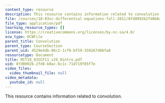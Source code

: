 ```yaml
---
content_type: resource
description: This resource contains information related to convolution.
file: /courses/18-03sc-differential-equations-fall-2011/8fd0092b2fd8b8acbc1c71d719f85f7e_MIT18_03SCF11_s26_0intro.pdf
file_type: application/pdf
learning_resource_types: []
license: https://creativecommons.org/licenses/by-nc-sa/4.0/
ocw_type: OCWFile
parent_title: Convolution
parent_type: CourseSection
parent_uid: 4529e4db-06c2-1cf9-bf59-359267d96fa8
resourcetype: Document
title: MIT18_03SCF11_s26_0intro.pdf
uid: 8fd0092b-2fd8-b8ac-bc1c-71d719f85f7e
video_files:
  video_thumbnail_file: null
video_metadata:
  youtube_id: null
---
```

This resource contains information related to convolution.